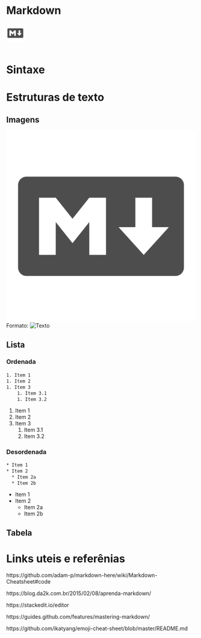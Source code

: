# Markdown
<img src="/src/Markdown_logo.png" width="48">

```

```

# Sintaxe

# Estruturas de texto

## Imagens

![Markdown](/src/Markdown_logo.png)
Formato: ![Texto](url)

## Lista

### Ordenada



```
1. Item 1
1. Item 2
1. Item 3
    1. Item 3.1
    1. Item 3.2
```

1. Item 1
1. Item 2
1. Item 3
    1. Item 3.1
    1. Item 3.2

### Desordenada



```
* Item 1
* Item 2
  * Item 2a
  * Item 2b
```

* Item 1
* Item 2
  * Item 2a
  * Item 2b

## Tabela

# Links uteis e referênias

<p>https://github.com/adam-p/markdown-here/wiki/Markdown-Cheatsheet#code</p>
<p>https://blog.da2k.com.br/2015/02/08/aprenda-markdown/</p>
<p>https://stackedit.io/editor</p>
<p>https://guides.github.com/features/mastering-markdown/</p>
<p>https://github.com/ikatyang/emoji-cheat-sheet/blob/master/README.md</p>
